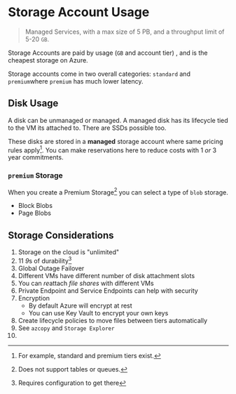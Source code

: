 # Storage Account Usage

> Managed Services, with a max size of 5 PB, and a throughput limit of 5-20 `GB`.

Storage Accounts are paid by usage (`GB` and account tier) , and is the cheapest storage on Azure.

Storage accounts come in two overall categories: `standard` and `premium`where `premium` has much lower latency. 

## Disk Usage

A disk can be unmanaged or managed. A managed disk has its lifecycle tied to the VM its attached to. There are SSDs possible too. 

These disks are stored in a **managed** storage account where same pricing rules apply[^1]. You can make reservations here to reduce costs with 1 *or* 3 year commitments.

### `premium` Storage

When you create a Premium Storage[^2] you can select a type of `blob` storage. 
+ Block Blobs
+ Page Blobs

## Storage Considerations

1. Storage on the cloud is "unlimited"
2. 11 *9*s of durability[^3]
3. Global Outage Failover
4. Different VMs have different number of disk attachment slots
5. You can *re*attach *file shares* with different VMs
6. Private Endpoint and Service Endpoints can help with security
7. Encryption
	+ By default Azure will encrypt at rest
	+ You can use Key Vault to encrypt your own keys
8. Create lifecycle policies to move files between tiers automatically
9. See `azcopy` and `Storage Explorer`
10. 

[^1]: For example, standard and premium tiers exist.
[^2]: Does not support tables or queues.
[^3]: Requires configuration to get there 